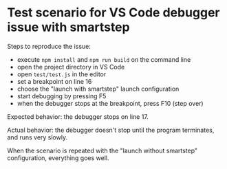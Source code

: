 # Test scenario for VS Code debugger issue with smartstep

Steps to reproduce the issue:

- execute `npm install` and `npm run build` on the command line
- open the project directory in VS Code
- open `test/test.js` in the editor
- set a breakpoint on line 16
- choose the "launch with smartstep" launch configuration
- start debugging by pressing F5
- when the debugger stops at the breakpoint, press F10 (step over)

Expected behavior: the debugger stops on line 17.

Actual behavior: the debugger doesn't stop until the program terminates, and
runs very slowly.

When the scenario is repeated with the "launch without smartstep"
configuration, everything goes well.
